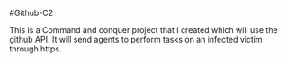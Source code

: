 #Github-C2

This is a Command and conquer project that I created which will use the github API. It will send agents to perform tasks on an infected victim through https.
